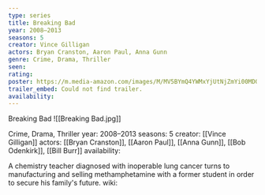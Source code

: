 ```yaml
---
type: series
title: Breaking Bad
year: 2008–2013
seasons: 5
creator: Vince Gilligan
actors: Bryan Cranston, Aaron Paul, Anna Gunn
genre: Crime, Drama, Thriller
seen:
rating: 
poster: https://m.media-amazon.com/images/M/MV5BYmQ4YWMxYjUtNjZmYi00MDQ1LWFjMjMtNjA5ZDdiYjdiODU5XkEyXkFqcGdeQXVyMTMzNDExODE5._V1_SX300.jpg
trailer_embed: Could not find trailer.
availability:
---
```

Breaking Bad
![[Breaking Bad.jpg]]

Crime, Drama, Thriller
year: 2008–2013
seasons: 5
creator: [[Vince Gilligan]]
actors: [[Bryan Cranston]], [[Aaron Paul]], [[Anna Gunn]], [[Bob Odenkirk]], [[Bill Burr]]
availability:

A chemistry teacher diagnosed with inoperable lung cancer turns to manufacturing and selling methamphetamine with a former student in order to secure his family's future.
wiki: 


